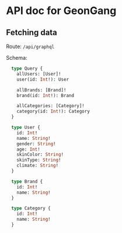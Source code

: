 # API doc for GeonGang

## Fetching data

Route: `/api/graphql`

Schema:
```graphql
  type Query {
    allUsers: [User]!
    user(id: Int!): User

    allBrands: [Brand]!
    brand(id: Int!): Brand

    allCategories: [Category]!
    category(id: Int!): Category
  }

  type User {
    id: Int!
    name: String!
    gender: String!
    age: Int!
    skinColor: String!
    skinType: String!
    climate: String!
  }

  type Brand {
    id: Int!
    name: String!
  }

  type Category {
    id: Int!
    name: String!
  }
```

